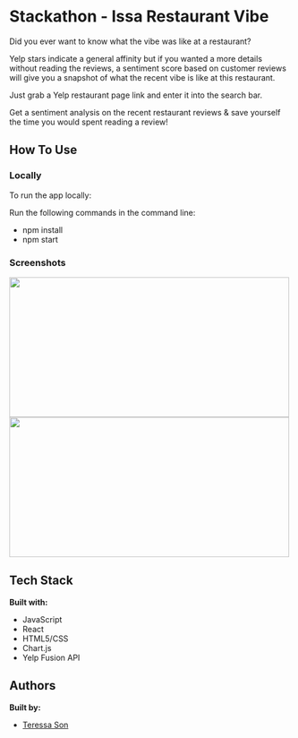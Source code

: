 # Stackathon - Issa Restaurant Vibe

Did you ever want to know what the vibe was like at a restaurant? 

Yelp stars indicate a general affinity but if you wanted a more details without reading the reviews, a sentiment score based on customer reviews will give you a snapshot of what the recent vibe is like at this restaurant.

Just grab a Yelp restaurant page link and enter it into the search bar.

Get a sentiment analysis on the recent restaurant reviews & save yourself the time you would spent reading a review!

## How To Use

### Locally

To run the app locally:

Run the following commands in the command line:

- npm install
- npm start



### Screenshots

<p float="left">
<img src="https://i.imgur.com/t01vQib.png?1" height="250px" width="500px" style='display: inline-block'/>
<img src="https://i.imgur.com/oIHCgHj.png" height="250px" width="500px" style='display: inline-block'/>
</p>

## Tech Stack

**Built with:**

- JavaScript
- React
- HTML5/CSS
- Chart.js
- Yelp Fusion API

## Authors

**Built by:**

- [Teressa Son](https://github.com/tttson)
